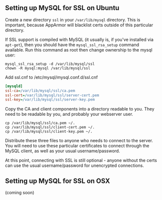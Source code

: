 Setting up MySQL for SSL on Ubuntu
----------------------------------
Create a new directory `ssl` in your `/var/lib/mysql` directory. This is important, because AppArmor will blacklist certs outside of this particular directory.

If SSL support is compiled with MySQL (it usually is, if you've installed via `apt-get`), then you should have the `mysql_ssl_rsa_setup` command available. Run this command as root then change ownership to the mysql user:
```
mysql_ssl_rsa_setup -d /var/lib/mysql/ssl
chown -R mysql:mysql /var/lib/mysql/ssl
```

Add ssl.cnf to /etc/mysql/mysql.conf.d/ssl.cnf
```ini
[mysqld]
ssl-ca=/var/lib/mysql/ssl/ca.pem
ssl-cert=/var/lib/mysql/ssl/server-cert.pem
ssl-key=/var/lib/mysql/ssl/server-key.pem
```

Copy the CA and client components into a directory readable to you. They need to be readable by you, and probably your webserver user. 

```
cp /var/lib/mysql/ssl/ca.pem ~/.
cp /var/lib/mysql/ssl/client-cert.pem ~/.
cp /var/lib/mysql/ssl/client-key.pem ~/.

```

Distribute these three files to anyone who needs to connect to the server. You will need to use these particular certificates to connect through the MySQL client, as well as your usual username/password. 

At this point, connecting with SSL is still optional - anyone without the certs can use the usual username/password for unencrypted connections. 

Setting up MySQL for SSL on OSX
-------------------------------
(coming soon)
